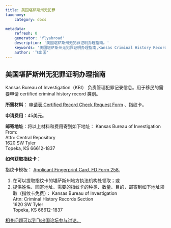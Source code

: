 ```yaml
---
title: 美国堪萨斯州无犯罪
taxonomy:
    category: docs

metadata:
    refresh: 0
    generator: 'flyabroad'
    description: '美国堪萨斯州无犯罪证明办理指南。'
    keywords: '美国堪萨斯州无犯罪证明办理指南,Kansas Criminal History Record Check'
    author: '飞出国'
---
```


## 美国堪萨斯州无犯罪证明办理指南

Kansas Bureau of Investigation（KBI） 负责管理犯罪记录信息。用于移民的需要申请 certified criminal history record 类别。

**所需材料**： [申请表 Certified Record Check Request Form](http://www.kansas.gov/kbi/criminalhistory/forms/Record%20Check%20Form.pdf) 、指纹卡。

**申请费用**：45美元。

**邮寄地址**：将以上材料和费用寄到如下地址： 
Kansas Bureau of Investigation From:  
Attn: Central Repository  
1620 SW Tyler  
Topeka, KS 66612-1837


**如何获取指纹卡：**

指纹卡模板： [Applicant Fingerprint Card, FD Form 258. ](http://www.kansas.gov/kbi/criminalhistory/forms/sample_fpc_258.pdf)

1. 在可以提取指纹卡的堪萨斯州地方执法机构处领取；或
2. 提供姓名、回寄地址、需要的指纹卡的种类、数量、目的，邮寄到如下地址领取（指纹卡免费）：
Kansas Bureau of Investigation  
Attn: Criminal History Records Section  
1620 SW Tyler  
Topeka, KS 66612-1837  

[相关问题可以到飞出国论坛参与讨论。](http://bbs.fcgvisa.com/t/17411?target=_blank)